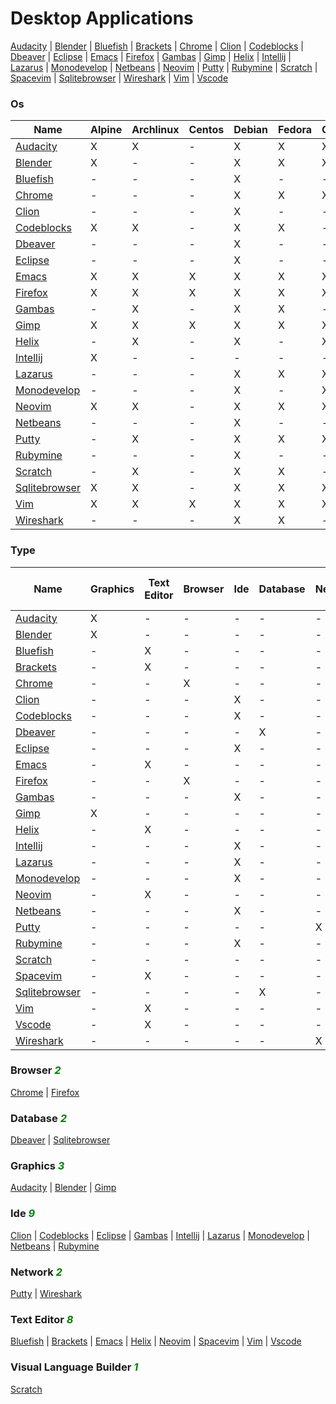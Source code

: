 # Desktop Applications
[Audacity](https://github.com/bearddan2000?tab=repositories&q=audacity&type=&language=&sort=) | [Blender](https://github.com/bearddan2000?tab=repositories&q=blender&type=&language=&sort=) | [Bluefish](https://github.com/bearddan2000?tab=repositories&q=bluefish&type=&language=&sort=) | [Brackets](https://github.com/bearddan2000?tab=repositories&q=brackets&type=&language=&sort=) | [Chrome](https://github.com/bearddan2000?tab=repositories&q=chrome&type=&language=&sort=) | [Clion](https://github.com/bearddan2000?tab=repositories&q=clion&type=&language=&sort=) | [Codeblocks](https://github.com/bearddan2000?tab=repositories&q=codeblocks&type=&language=&sort=) | [Dbeaver](https://github.com/bearddan2000?tab=repositories&q=dbeaver&type=&language=&sort=) | [Eclipse](https://github.com/bearddan2000?tab=repositories&q=eclipse&type=&language=&sort=) | [Emacs](https://github.com/bearddan2000?tab=repositories&q=emacs&type=&language=&sort=) | [Firefox](https://github.com/bearddan2000?tab=repositories&q=firefox&type=&language=&sort=) | [Gambas](https://github.com/bearddan2000?tab=repositories&q=gambas&type=&language=&sort=) | [Gimp](https://github.com/bearddan2000?tab=repositories&q=gimp&type=&language=&sort=) | [Helix](https://github.com/bearddan2000?tab=repositories&q=helix&type=&language=&sort=) | [Intellij](https://github.com/bearddan2000?tab=repositories&q=intellij&type=&language=&sort=) | [Lazarus](https://github.com/bearddan2000?tab=repositories&q=lazarus&type=&language=&sort=) | [Monodevelop](https://github.com/bearddan2000?tab=repositories&q=monodevelop&type=&language=&sort=) | [Netbeans](https://github.com/bearddan2000?tab=repositories&q=netbeans&type=&language=&sort=) | [Neovim](https://github.com/bearddan2000?tab=repositories&q=neovim&type=&language=&sort=) | [Putty](https://github.com/bearddan2000?tab=repositories&q=putty&type=&language=&sort=) | [Rubymine](https://github.com/bearddan2000?tab=repositories&q=rubymine&type=&language=&sort=) | [Scratch](https://github.com/bearddan2000?tab=repositories&q=scratch&type=&language=&sort=) | [Spacevim](https://github.com/bearddan2000?tab=repositories&q=spacevim&type=&language=&sort=) | [Sqlitebrowser](https://github.com/bearddan2000?tab=repositories&q=sqlitebrowser&type=&language=&sort=) | [Wireshark](https://github.com/bearddan2000?tab=repositories&q=wireshark&type=&language=&sort=) | [Vim](https://github.com/bearddan2000?tab=repositories&q=vim&type=&language=&sort=) | [Vscode](https://github.com/bearddan2000?tab=repositories&q=vscode&type=&language=&sort=)
### Os
Name | Alpine | Archlinux | Centos | Debian | Fedora | Opensuse | Ubuntu
---- | ------ | --------- | ------ | ------ | ------ | -------- | ------
[Audacity](https://github.com/bearddan2000?tab=repositories&q=audacity&type=&language=&sort=) | X | X | - | X | X | X | X
[Blender](https://github.com/bearddan2000?tab=repositories&q=blender&type=&language=&sort=) | X | - | - | X | X | X | X
[Bluefish](https://github.com/bearddan2000?tab=repositories&q=bluefish&type=&language=&sort=) | - | - | - | X | - | - | X
[Chrome](https://github.com/bearddan2000?tab=repositories&q=chrome&type=&language=&sort=) | - | - | - | X | X | X | X
[Clion](https://github.com/bearddan2000?tab=repositories&q=clion&type=&language=&sort=) | - | - | - | X | - | - | X
[Codeblocks](https://github.com/bearddan2000?tab=repositories&q=codeblocks&type=&language=&sort=) | X | X | - | X | X | - | X
[Dbeaver](https://github.com/bearddan2000?tab=repositories&q=dbeaver&type=&language=&sort=) | - | - | - | X | - | - | X
[Eclipse](https://github.com/bearddan2000?tab=repositories&q=eclipse&type=&language=&sort=) | - | - | - | X | - | - | X
[Emacs](https://github.com/bearddan2000?tab=repositories&q=emacs&type=&language=&sort=) | X | X | X | X | X | X | X
[Firefox](https://github.com/bearddan2000?tab=repositories&q=firefox&type=&language=&sort=) | X | X | X | X | X | X | X
[Gambas](https://github.com/bearddan2000?tab=repositories&q=gambas&type=&language=&sort=) | - | X | - | X | X | - | X
[Gimp](https://github.com/bearddan2000?tab=repositories&q=gimp&type=&language=&sort=) | X | X | X | X | X | X | X
[Helix](https://github.com/bearddan2000?tab=repositories&q=helix&type=&language=&sort=) | - | X | - | X | - | X | X
[Intellij](https://github.com/bearddan2000?tab=repositories&q=intellij&type=&language=&sort=) | X | - | - | - | - | - | X
[Lazarus](https://github.com/bearddan2000?tab=repositories&q=lazarus&type=&language=&sort=) | - | - | - | X | X | X | X
[Monodevelop](https://github.com/bearddan2000?tab=repositories&q=monodevelop&type=&language=&sort=) | - | - | - | X | - | X | X
[Neovim](https://github.com/bearddan2000?tab=repositories&q=neovim&type=&language=&sort=) | X | X | - | X | X | X | X
[Netbeans](https://github.com/bearddan2000?tab=repositories&q=netbeans&type=&language=&sort=) | - | - | - | X | - | - | X
[Putty](https://github.com/bearddan2000?tab=repositories&q=putty&type=&language=&sort=) | - | X | - | X | X | X | X
[Rubymine](https://github.com/bearddan2000?tab=repositories&q=rubymine&type=&language=&sort=) | - | - | - | X | - | - | X
[Scratch](https://github.com/bearddan2000?tab=repositories&q=scratch&type=&language=&sort=) | - | X | - | X | X | - | X
[Sqlitebrowser](https://github.com/bearddan2000?tab=repositories&q=sqlitebrowser&type=&language=&sort=) | X | X | - | X | X | X | X
[Vim](https://github.com/bearddan2000?tab=repositories&q=vim&type=&language=&sort=) | X | X | X | X | X | X | X
[Wireshark](https://github.com/bearddan2000?tab=repositories&q=wireshark&type=&language=&sort=) | - | - | - | X | X | - | X
### Type
Name | Graphics | Text Editor | Browser | Ide | Database | Network | Visual Language Builder
---- | -------- | ----------- | ------- | --- | -------- | ------- | -----------------------
[Audacity](https://github.com/bearddan2000?tab=repositories&q=audacity&type=&language=&sort=) | X | - | - | - | - | - | -
[Blender](https://github.com/bearddan2000?tab=repositories&q=blender&type=&language=&sort=) | X | - | - | - | - | - | -
[Bluefish](https://github.com/bearddan2000?tab=repositories&q=bluefish&type=&language=&sort=) | - | X | - | - | - | - | -
[Brackets](https://github.com/bearddan2000?tab=repositories&q=brackets&type=&language=&sort=) | - | X | - | - | - | - | -
[Chrome](https://github.com/bearddan2000?tab=repositories&q=chrome&type=&language=&sort=) | - | - | X | - | - | - | -
[Clion](https://github.com/bearddan2000?tab=repositories&q=clion&type=&language=&sort=) | - | - | - | X | - | - | -
[Codeblocks](https://github.com/bearddan2000?tab=repositories&q=codeblocks&type=&language=&sort=) | - | - | - | X | - | - | -
[Dbeaver](https://github.com/bearddan2000?tab=repositories&q=dbeaver&type=&language=&sort=) | - | - | - | - | X | - | -
[Eclipse](https://github.com/bearddan2000?tab=repositories&q=eclipse&type=&language=&sort=) | - | - | - | X | - | - | -
[Emacs](https://github.com/bearddan2000?tab=repositories&q=emacs&type=&language=&sort=) | - | X | - | - | - | - | -
[Firefox](https://github.com/bearddan2000?tab=repositories&q=firefox&type=&language=&sort=) | - | - | X | - | - | - | -
[Gambas](https://github.com/bearddan2000?tab=repositories&q=gambas&type=&language=&sort=) | - | - | - | X | - | - | -
[Gimp](https://github.com/bearddan2000?tab=repositories&q=gimp&type=&language=&sort=) | X | - | - | - | - | - | -
[Helix](https://github.com/bearddan2000?tab=repositories&q=helix&type=&language=&sort=) | - | X | - | - | - | - | -
[Intellij](https://github.com/bearddan2000?tab=repositories&q=intellij&type=&language=&sort=) | - | - | - | X | - | - | -
[Lazarus](https://github.com/bearddan2000?tab=repositories&q=lazarus&type=&language=&sort=) | - | - | - | X | - | - | -
[Monodevelop](https://github.com/bearddan2000?tab=repositories&q=monodevelop&type=&language=&sort=) | - | - | - | X | - | - | -
[Neovim](https://github.com/bearddan2000?tab=repositories&q=neovim&type=&language=&sort=) | - | X | - | - | - | - | -
[Netbeans](https://github.com/bearddan2000?tab=repositories&q=netbeans&type=&language=&sort=) | - | - | - | X | - | - | -
[Putty](https://github.com/bearddan2000?tab=repositories&q=putty&type=&language=&sort=) | - | - | - | - | - | X | -
[Rubymine](https://github.com/bearddan2000?tab=repositories&q=rubymine&type=&language=&sort=) | - | - | - | X | - | - | -
[Scratch](https://github.com/bearddan2000?tab=repositories&q=scratch&type=&language=&sort=) | - | - | - | - | - | - | X
[Spacevim](https://github.com/bearddan2000?tab=repositories&q=spacevim&type=&language=&sort=) | - | X | - | - | - | - | -
[Sqlitebrowser](https://github.com/bearddan2000?tab=repositories&q=sqlitebrowser&type=&language=&sort=) | - | - | - | - | X | - | -
[Vim](https://github.com/bearddan2000?tab=repositories&q=vim&type=&language=&sort=) | - | X | - | - | - | - | -
[Vscode](https://github.com/bearddan2000?tab=repositories&q=vscode&type=&language=&sort=) | - | X | - | - | - | - | -
[Wireshark](https://github.com/bearddan2000?tab=repositories&q=wireshark&type=&language=&sort=) | - | - | - | - | - | X | -
### Browser <i style='color:green;'>2</i>
[Chrome](https://github.com/bearddan2000?tab=repositories&q=chrome&type=&language=&sort=) | [Firefox](https://github.com/bearddan2000?tab=repositories&q=firefox&type=&language=&sort=)
### Database <i style='color:green;'>2</i>
[Dbeaver](https://github.com/bearddan2000?tab=repositories&q=dbeaver&type=&language=&sort=) | [Sqlitebrowser](https://github.com/bearddan2000?tab=repositories&q=sqlitebrowser&type=&language=&sort=)
### Graphics <i style='color:green;'>3</i>
[Audacity](https://github.com/bearddan2000?tab=repositories&q=audacity&type=&language=&sort=) | [Blender](https://github.com/bearddan2000?tab=repositories&q=blender&type=&language=&sort=) | [Gimp](https://github.com/bearddan2000?tab=repositories&q=gimp&type=&language=&sort=)
### Ide <i style='color:green;'>9</i>
[Clion](https://github.com/bearddan2000?tab=repositories&q=clion&type=&language=&sort=) | [Codeblocks](https://github.com/bearddan2000?tab=repositories&q=codeblocks&type=&language=&sort=) | [Eclipse](https://github.com/bearddan2000?tab=repositories&q=eclipse&type=&language=&sort=) | [Gambas](https://github.com/bearddan2000?tab=repositories&q=gambas&type=&language=&sort=) | [Intellij](https://github.com/bearddan2000?tab=repositories&q=intellij&type=&language=&sort=) | [Lazarus](https://github.com/bearddan2000?tab=repositories&q=lazarus&type=&language=&sort=) | [Monodevelop](https://github.com/bearddan2000?tab=repositories&q=monodevelop&type=&language=&sort=) | [Netbeans](https://github.com/bearddan2000?tab=repositories&q=netbeans&type=&language=&sort=) | [Rubymine](https://github.com/bearddan2000?tab=repositories&q=rubymine&type=&language=&sort=)
### Network <i style='color:green;'>2</i>
[Putty](https://github.com/bearddan2000?tab=repositories&q=putty&type=&language=&sort=) | [Wireshark](https://github.com/bearddan2000?tab=repositories&q=wireshark&type=&language=&sort=)
### Text Editor <i style='color:green;'>8</i>
[Bluefish](https://github.com/bearddan2000?tab=repositories&q=bluefish&type=&language=&sort=) | [Brackets](https://github.com/bearddan2000?tab=repositories&q=brackets&type=&language=&sort=) | [Emacs](https://github.com/bearddan2000?tab=repositories&q=emacs&type=&language=&sort=) | [Helix](https://github.com/bearddan2000?tab=repositories&q=helix&type=&language=&sort=) | [Neovim](https://github.com/bearddan2000?tab=repositories&q=neovim&type=&language=&sort=) | [Spacevim](https://github.com/bearddan2000?tab=repositories&q=spacevim&type=&language=&sort=) | [Vim](https://github.com/bearddan2000?tab=repositories&q=vim&type=&language=&sort=) | [Vscode](https://github.com/bearddan2000?tab=repositories&q=vscode&type=&language=&sort=)
### Visual Language Builder <i style='color:green;'>1</i>
[Scratch](https://github.com/bearddan2000?tab=repositories&q=scratch&type=&language=&sort=)